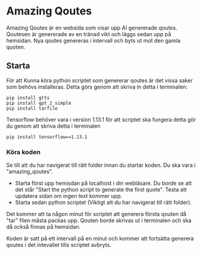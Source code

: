 # Amazing Qoutes

Amazing Qoutes är en websida som visar upp AI genererade qoutes. Qoutesen är genererade av en tränad vikt och läggs sedan upp på hemsidan. Nya qoutes genereras i intervall och byts ut mot den gamla quoten.

## Starta

För att Kunna köra python scriptet som genererar qoutes är det vissa saker som behövs installeras. Detta görs genom att skriva in detta i terminalen:
```
pip install gtts
pip install gpt_2_simple
pip install tarfile
```
Tensorflow behöver vara i version 1.13.1 för att scriptet ska fungera detta gör du genom att skriva detta i terminalen
```
pip install tensorflow==1.13.1
```
### Köra koden
Se till att du har navigerat till rätt folder innan du startar koden. Du ska vara i "amazing_qoutes".

* Starta först upp hemisdan på localhost i din webläsare. Du borde se att det står "Start the python script to generate the first quote". Testa att updatera sidan om ingen text kommer upp.
* Starta sedan python scriptet (Viktigt att du har navigerat till rätt folder).

Det kommer att ta någon minut för scriptet att generera första qouten då "tar" filen måsta packas upp. Qouten borde skrivas ut i terminalen och ska då också finnas på hemsidan. 

Koden är satt på ett intervall på en minut och kommer att fortsätta generera qoutes i det intevallet tills scriptet avbryts. 
